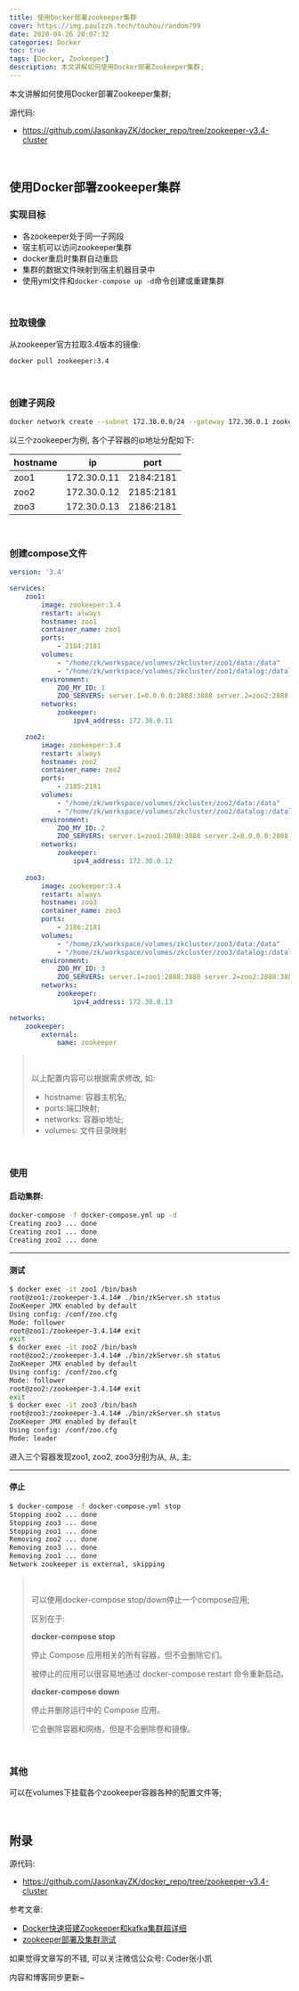 ```yaml
---
title: 使用Docker部署zookeeper集群
cover: https://img.paulzzh.tech/touhou/random?99
date: 2020-04-26 20:07:32
categories: Docker
toc: true
tags: [Docker, Zookeeper]
description: 本文讲解如何使用Docker部署Zookeeper集群;
---
```


本文讲解如何使用Docker部署Zookeeper集群;


源代码: 

-   https://github.com/JasonkayZK/docker_repo/tree/zookeeper-v3.4-cluster

<br/>

<!--more-->

<!-- **目录:** -->

<!-- toc -->

<!-- <br/> -->

## 使用Docker部署zookeeper集群

### 实现目标

-   各zookeeper处于同一子网段
-   宿主机可以访问zookeeper集群
-   docker重启时集群自动重启
-   集群的数据文件映射到宿主机器目录中
-   使用yml文件和`docker-compose up -d`命令创建或重建集群

<br/>

### 拉取镜像

从zookeeper官方拉取3.4版本的镜像:

```bash
docker pull zookeeper:3.4
```

<br/>

### 创建子网段

```bash
docker network create --subnet 172.30.0.0/24 --gateway 172.30.0.1 zookeeper
```

以三个zookeeper为例, 各个子容器的ip地址分配如下:

| hostname | ip          | port      |
| -------- | ----------- | --------- |
| zoo1     | 172.30.0.11 | 2184:2181 |
| zoo2     | 172.30.0.12 | 2185:2181 |
| zoo3     | 172.30.0.13 | 2186:2181 |

<br/>

### 创建compose文件

```yaml
version: '3.4'

services: 
    zoo1:
        image: zookeeper:3.4
        restart: always
        hostname: zoo1
        container_name: zoo1
        ports:
            - 2184:2181
        volumes: 
            - "/home/zk/workspace/volumes/zkcluster/zoo1/data:/data"
            - "/home/zk/workspace/volumes/zkcluster/zoo1/datalog:/datalog"
        environment: 
            ZOO_MY_ID: 1
            ZOO_SERVERS: server.1=0.0.0.0:2888:3888 server.2=zoo2:2888:3888 server.3=zoo3:2888:3888
        networks:
            zookeeper:
                ipv4_address: 172.30.0.11

    zoo2:
        image: zookeeper:3.4
        restart: always
        hostname: zoo2
        container_name: zoo2
        ports:
            - 2185:2181
        volumes: 
            - "/home/zk/workspace/volumes/zkcluster/zoo2/data:/data"
            - "/home/zk/workspace/volumes/zkcluster/zoo2/datalog:/datalog"
        environment: 
            ZOO_MY_ID: 2
            ZOO_SERVERS: server.1=zoo1:2888:3888 server.2=0.0.0.0:2888:3888 server.3=zoo3:2888:3888
        networks:
            zookeeper:
                ipv4_address: 172.30.0.12
        
    zoo3:
        image: zookeeper:3.4
        restart: always
        hostname: zoo3
        container_name: zoo3
        ports:
            - 2186:2181
        volumes: 
            - "/home/zk/workspace/volumes/zkcluster/zoo3/data:/data"
            - "/home/zk/workspace/volumes/zkcluster/zoo3/datalog:/datalog"
        environment: 
            ZOO_MY_ID: 3
            ZOO_SERVERS: server.1=zoo1:2888:3888 server.2=zoo2:2888:3888 server.3=0.0.0.0:2888:3888
        networks:
            zookeeper:
                ipv4_address: 172.30.0.13

networks: 
    zookeeper:
        external: 
            name: zookeeper 
```

>   <br/>
>
>   以上配置内容可以根据需求修改, 如:
>
>   -   hostname: 容器主机名;
>   -   ports:端口映射;
>   -   networks: 容器ip地址;
>   -   volumes: 文件目录映射

<br/>

### 使用

#### 启动集群:

```bash
docker-compose -f docker-compose.yml up -d
Creating zoo3 ... done
Creating zoo1 ... done
Creating zoo2 ... done
```

****

#### 测试

```bash
$ docker exec -it zoo1 /bin/bash
root@zoo1:/zookeeper-3.4.14# ./bin/zkServer.sh status
ZooKeeper JMX enabled by default
Using config: /conf/zoo.cfg
Mode: follower
root@zoo1:/zookeeper-3.4.14# exit
exit
$ docker exec -it zoo2 /bin/bash
root@zoo2:/zookeeper-3.4.14# ./bin/zkServer.sh status
ZooKeeper JMX enabled by default
Using config: /conf/zoo.cfg
Mode: follower
root@zoo2:/zookeeper-3.4.14# exit
exit
$ docker exec -it zoo3 /bin/bash
root@zoo3:/zookeeper-3.4.14# ./bin/zkServer.sh status
ZooKeeper JMX enabled by default
Using config: /conf/zoo.cfg
Mode: leader
```

进入三个容器发现zoo1, zoo2, zoo3分别为从, 从, 主;

****

#### 停止

```bash
$ docker-compose -f docker-compose.yml stop
Stopping zoo2 ... done
Stopping zoo3 ... done
Stopping zoo1 ... done
Removing zoo2 ... done
Removing zoo3 ... done
Removing zoo1 ... done
Network zookeeper is external, skipping
```

>   <br/>
>
>   可以使用docker-compose stop/down停止一个compose应用;
>
>   区别在于:
>
>   **docker-compose stop**
>
>   停止 Compose 应用相关的所有容器，但不会删除它们。
>
>   被停止的应用可以很容易地通过 docker-compose restart 命令重新启动。
>
>   **docker-compose down**
>
>   停止并删除运行中的 Compose 应用。
>
>   它会删除容器和网络，但是不会删除卷和镜像。

<br/>

### 其他

可以在volumes下挂载各个zookeeper容器各种的配置文件等;

<br/>

## 附录

源代码:

-   https://github.com/JasonkayZK/docker_repo/tree/zookeeper-v3.4-cluster

参考文章:

-   [Docker快速搭建Zookeeper和kafka集群超详细](https://blog.csdn.net/weixin_45778734/article/details/105689685)
-   [zookeeper部署及集群测试](https://www.cnblogs.com/rwxwsblog/p/5806075.html)



如果觉得文章写的不错, 可以关注微信公众号: Coder张小凯

内容和博客同步更新~

<br/>